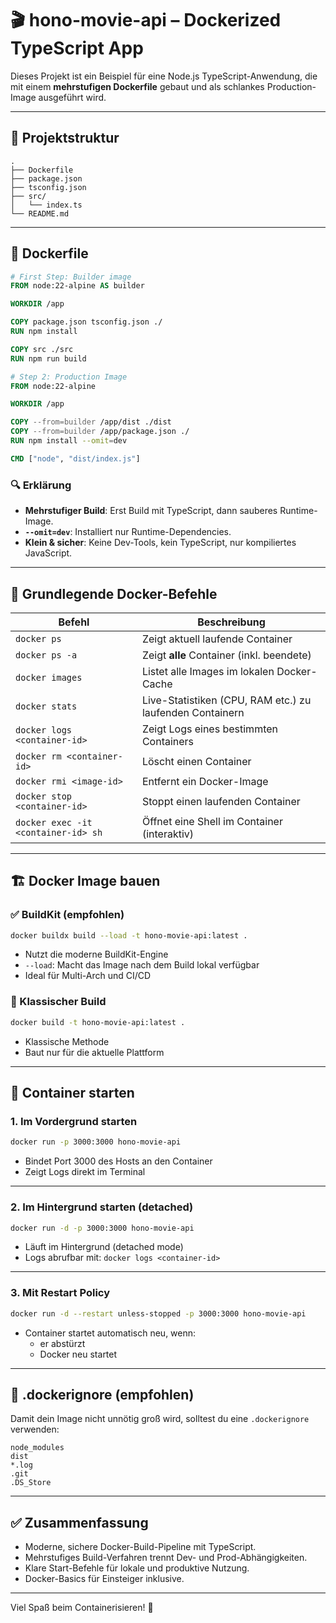 # 🎬 hono-movie-api – Dockerized TypeScript App

Dieses Projekt ist ein Beispiel für eine Node.js TypeScript-Anwendung, die mit einem **mehrstufigen Dockerfile** gebaut und als schlankes Production-Image ausgeführt wird.

---

## 📁 Projektstruktur

```
.
├── Dockerfile
├── package.json
├── tsconfig.json
├── src/
│   └── index.ts
└── README.md
```

---

## 🐳 Dockerfile

```Dockerfile
# First Step: Builder image
FROM node:22-alpine AS builder

WORKDIR /app

COPY package.json tsconfig.json ./
RUN npm install

COPY src ./src
RUN npm run build

# Step 2: Production Image
FROM node:22-alpine

WORKDIR /app

COPY --from=builder /app/dist ./dist
COPY --from=builder /app/package.json ./
RUN npm install --omit=dev

CMD ["node", "dist/index.js"]
```

### 🔍 Erklärung

- **Mehrstufiger Build**: Erst Build mit TypeScript, dann sauberes Runtime-Image.
- **`--omit=dev`**: Installiert nur Runtime-Dependencies.
- **Klein & sicher**: Keine Dev-Tools, kein TypeScript, nur kompiliertes JavaScript.

---

## 🧰 Grundlegende Docker-Befehle

| Befehl                                 | Beschreibung                                                  |
|----------------------------------------|---------------------------------------------------------------|
| `docker ps`                            | Zeigt aktuell laufende Container                              |
| `docker ps -a`                         | Zeigt **alle** Container (inkl. beendete)                     |
| `docker images`                        | Listet alle Images im lokalen Docker-Cache                    |
| `docker stats`                         | Live-Statistiken (CPU, RAM etc.) zu laufenden Containern      |
| `docker logs <container-id>`          | Zeigt Logs eines bestimmten Containers                        |
| `docker rm <container-id>`            | Löscht einen Container                                        |
| `docker rmi <image-id>`               | Entfernt ein Docker-Image                                     |
| `docker stop <container-id>`          | Stoppt einen laufenden Container                              |
| `docker exec -it <container-id> sh`   | Öffnet eine Shell im Container (interaktiv)                   |

---

## 🏗️ Docker Image bauen

### ✅ BuildKit (empfohlen)

```bash
docker buildx build --load -t hono-movie-api:latest .
```

- Nutzt die moderne BuildKit-Engine
- `--load`: Macht das Image nach dem Build lokal verfügbar
- Ideal für Multi-Arch und CI/CD

### 🧱 Klassischer Build

```bash
docker build -t hono-movie-api:latest .
```

- Klassische Methode
- Baut nur für die aktuelle Plattform

---

## 🚀 Container starten

### 1. **Im Vordergrund starten**

```bash
docker run -p 3000:3000 hono-movie-api
```

- Bindet Port 3000 des Hosts an den Container
- Zeigt Logs direkt im Terminal

---

### 2. **Im Hintergrund starten (detached)**

```bash
docker run -d -p 3000:3000 hono-movie-api
```

- Läuft im Hintergrund (detached mode)
- Logs abrufbar mit: `docker logs <container-id>`

---

### 3. **Mit Restart Policy**

```bash
docker run -d --restart unless-stopped -p 3000:3000 hono-movie-api
```

- Container startet automatisch neu, wenn:
  - er abstürzt
  - Docker neu startet

---

## 🧼 .dockerignore (empfohlen)

Damit dein Image nicht unnötig groß wird, solltest du eine `.dockerignore` verwenden:

```
node_modules
dist
*.log
.git
.DS_Store
```

---

## ✅ Zusammenfassung

- Moderne, sichere Docker-Build-Pipeline mit TypeScript.
- Mehrstufiges Build-Verfahren trennt Dev- und Prod-Abhängigkeiten.
- Klare Start-Befehle für lokale und produktive Nutzung.
- Docker-Basics für Einsteiger inklusive.

---

Viel Spaß beim Containerisieren! 🐋
